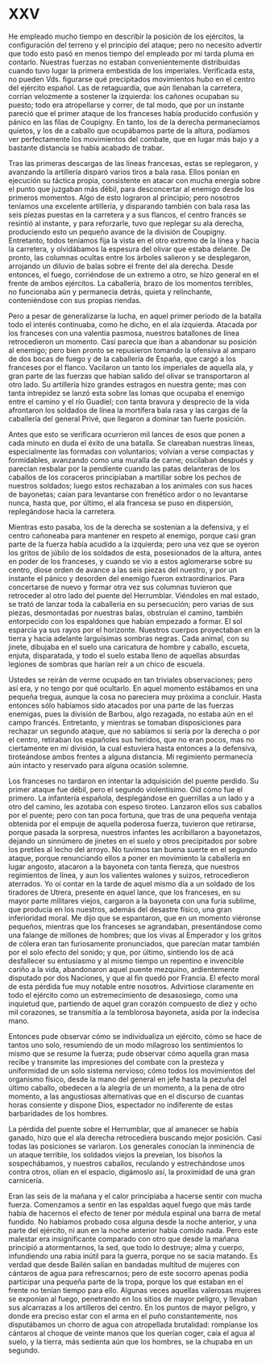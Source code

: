 # XXV

He empleado mucho tiempo en describir la posición de los ejércitos, la
configuración del terreno y el principio del ataque; pero no necesito advertir
que todo esto pasó en menos tiempo del empleado por mi tarda pluma en contarlo.
Nuestras fuerzas no estaban convenientemente distribuidas cuando tuvo lugar la
primera embestida de los imperiales. Verificada esta, no pueden Vds. figurarse
qué precipitados movimientos hubo en el centro del ejército español. Las de
retaguardia, que aún llenaban la carretera, corrían velozmente a sostener la
izquierda: los cañones ocupaban su puesto; todo era atropellarse y correr, de
tal modo, que por un instante pareció que el primer ataque de los franceses
había producido confusión y pánico en las filas de Coupigny. En tanto, los de
la derecha permanecíamos quietos, y los de a caballo que ocupábamos parte de la
altura, podíamos ver perfectamente los movimientos del combate, que en lugar
más bajo y a bastante distancia se había acabado de trabar.

Tras las primeras descargas de las líneas francesas, estas se replegaron,
y avanzando la artillería disparó varios tiros a bala rasa. Ellos ponían en
ejecución su táctica propia, consistente en atacar con mucha energía sobre el
punto que juzgaban más débil, para desconcertar al enemigo desde los primeros
momentos. Algo de esto lograron al principio; pero nosotros teníamos una
excelente artillería, y disparando también con bala rasa las seis piezas
puestas en la carretera y a sus flancos, el centro francés se resintió al
instante, y para reforzarle, tuvo que replegar su ala derecha, produciendo esto
un pequeño avance de la división de Coupigny. Entretanto, todos teníamos fija
la vista en el otro extremo de la línea y hacia la carretera, y olvidábamos la
espesura del olivar que estaba delante. De pronto, las columnas ocultas entre
los árboles salieron y se desplegaron, arrojando un diluvio de balas sobre el
frente del ala derecha. Desde entonces, el fuego, corriéndose de un extremo
a otro, se hizo general en el frente de ambos ejércitos. La caballería, brazo
de los momentos terribles, no funcionaba aún y permanecía detrás, quieta
y relinchante, conteniéndose con sus propias riendas.

Pero a pesar de generalizarse la lucha, en aquel primer período de la batalla
todo el interés continuaba, como he dicho, en el ala izquierda. Atacada por los
franceses con una valentía pasmosa, nuestros batallones de línea retrocedieron
un momento. Casi parecía que iban a abandonar su posición al enemigo; pero bien
pronto se repusieron tomando la ofensiva al amparo de dos bocas de fuego y de
la caballería de España, que cargó a los franceses por el flanco. Vacilaron un
tanto los imperiales de aquella ala, y gran parte de las fuerzas que habían
salido del olivar se transportaron al otro lado. Su artillería hizo grandes
estragos en nuestra gente; mas con tanta intrepidez se lanzó esta sobre las
lomas que ocupaba el enemigo entre el camino y el río Guadiel; con tanta
bravura y desprecio de la vida afrontaron los soldados de línea la mortífera
bala rasa y las cargas de la caballería del general Privé, que llegaron
a dominar tan fuerte posición.

Antes que esto se verificara ocurrieron mil lances de esos que ponen a cada
minuto en duda el éxito de una batalla. Se clareaban nuestras líneas,
especialmente las formadas con voluntarios; volvían a verse compactas
y formidables, avanzando como una muralla de carne; oscilaban después
y parecían resbalar por la pendiente cuando las patas delanteras de los
caballos de los coraceros principiaban a martillar sobre los pechos de nuestros
soldados; luego estos rechazaban a los animales con sus haces de bayonetas;
caían para levantarse con frenético ardor o no levantarse nunca, hasta que, por
último, el ala francesa se puso en dispersión, replegándose hacia la carretera.

Mientras esto pasaba, los de la derecha se sostenían a la defensiva, y el
centro cañoneaba para mantener en respeto al enemigo, porque casi gran parte de
la fuerza había acudido a la izquierda; pero una vez que se oyeron los gritos
de júbilo de los soldados de esta, posesionados de la altura, antes en poder de
los franceses, y cuando se vio a estos aglomerarse sobre su centro, diose orden
de avance a las seis piezas del nuestro, y por un instante el pánico y desorden
del enemigo fueron extraordinarios. Para concertarse de nuevo y formar otra vez
sus columnas tuvieron que retroceder al otro lado del puente del Herrumblar.
Viéndoles en mal estado, se trató de lanzar toda la caballería en su
persecución; pero varias de sus piezas, desmontadas por nuestras balas,
obstruían el camino, también entorpecido con los espaldones que habían empezado
a formar. El sol esparcía ya sus rayos por el horizonte. Nuestros cuerpos
proyectaban en la tierra y hacia adelante larguísimas sombras negras. Cada
animal, con su jinete, dibujaba en el suelo una caricatura de hombre y caballo,
escueta, enjuta, disparatada, y todo el suelo estaba lleno de aquellas absurdas
legiones de sombras que harían reír a un chico de escuela.

Ustedes se reirán de verme ocupado en tan triviales observaciones; pero así
era, y no tengo por qué ocultarlo. En aquel momento estábamos en una pequeña
tregua, aunque la cosa no pareciera muy próxima a concluir. Hasta entonces sólo
habíamos sido atacados por una parte de las fuerzas enemigas, pues la división
de Barbou, algo rezagada, no estaba aún en el campo francés. Entretanto,
y mientras se tomaban disposiciones para rechazar un segundo ataque, que no
sabíamos si sería por la derecha o por el centro, retiraban los españoles sus
heridos, que no eran pocos, mas no ciertamente en mi división, la cual
estuviera hasta entonces a la defensiva, tiroteándose ambos frentes a alguna
distancia. Mi regimiento permanecía aún intacto y reservado para alguna ocasión
solemne.

Los franceses no tardaron en intentar la adquisición del puente perdido. Su
primer ataque fue débil, pero el segundo violentísimo. Oíd cómo fue el primero.
La infantería española, desplegándose en guerrillas a un lado y a otro del
camino, les azotaba con espeso tiroteo. Lanzaron ellos sus caballos por el
puente; pero con tan poca fortuna, que tras de una pequeña ventaja obtenida por
el empuje de aquella poderosa fuerza, tuvieron que retirarse, porque pasada la
sorpresa, nuestros infantes les acribillaron a bayonetazos, dejando un
sinnúmero de jinetes en el suelo y otros precipitados por sobre los pretiles al
lecho del arroyo. No tuvimos tan buena suerte en el segundo ataque, porque
renunciando ellos a poner en movimiento la caballería en lugar angosto,
atacaron a la bayoneta con tanta fiereza, que nuestros regimientos de línea,
y aun los valientes walones y suizos, retrocedieron aterrados. Yo oí contar en
la tarde de aquel mismo día a un soldado de los tiradores de Utrera, presente
en aquel lance, que los franceses, en su mayor parte militares viejos, cargaron
a la bayoneta con una furia sublime, que producía en los nuestros, además del
desastre físico, una gran inferioridad moral. Me dijo que se espantaron, que en
un momento viéronse pequeños, mientras que los franceses se agrandaban,
presentándose como una falange de millones de hombres; que los vivas al
Emperador y los gritos de cólera eran tan furiosamente pronunciados, que
parecían matar también por el solo efecto del sonido; y que, por último,
sintiendo los de acá desfallecer su entusiasmo y al mismo tiempo un repentino
e invencible cariño a la vida, abandonaron aquel puente mezquino, ardientemente
disputado por dos Naciones, y que al fin quedó por Francia. El efecto moral de
esta pérdida fue muy notable entre nosotros. Advirtiose claramente en todo el
ejército como un estremecimiento de desasosiego, como una inquietud que,
partiendo de aquel gran corazón compuesto de diez y ocho mil corazones, se
transmitía a la temblorosa bayoneta, asida por la indecisa mano.

Entonces pude observar cómo se individualiza un ejército, cómo se hace de
tantos uno solo, resumiendo de un modo milagroso los sentimientos lo mismo que
se resume la fuerza; pude observar cómo aquella gran masa recibe y transmite
las impresiones del combate con la presteza y uniformidad de un solo sistema
nervioso; cómo todos los movimientos del organismo físico, desde la mano del
general en jefe hasta la pezuña del último caballo, obedecen a la alegría de un
momento, a la pena de otro momento, a las angustiosas alternativas que en el
discurso de cuantas horas consiente y dispone Dios, espectador no indiferente
de estas barbaridades de los hombres.

La pérdida del puente sobre el Herrumblar, que al amanecer se había ganado,
hizo que el ala derecha retrocediera buscando mejor posición. Casi todas las
posiciones se variaron. Los generales conocían la inminencia de un ataque
terrible, los soldados viejos la preveían, los bisoños la sospechábamos,
y nuestros caballos, reculando y estrechándose unos contra otros, olían en el
espacio, digámoslo así, la proximidad de una gran carnicería.

Eran las seis de la mañana y el calor principiaba a hacerse sentir con mucha
fuerza. Comenzamos a sentir en las espaldas aquel fuego que más tarde había de
hacernos el efecto de tener por médula espinal una barra de metal fundido. No
habíamos probado cosa alguna desde la noche anterior, y una parte del ejército,
ni aun en la noche anterior había comido nada. Pero este malestar era
insignificante comparado con otro que desde la mañana principió
a atormentarnos, la sed, que todo lo destruye; alma y cuerpo, infundiendo una
rabia inútil para la guerra, porque no se sacia matando. Es verdad que desde
Bailén salían en bandadas multitud de mujeres con cántaros de agua para
refrescarnos; pero de este socorro apenas podía participar una pequeña parte de
la tropa, porque los que estaban en el frente no tenían tiempo para ello.
Algunas veces aquellas valerosas mujeres se exponían al fuego, penetrando en
los sitios de mayor peligro, y llevaban sus alcarrazas a los artilleros del
centro. En los puntos de mayor peligro, y donde era preciso estar con el arma
en el puño constantemente, nos disputábamos un chorro de agua con atropellada
brutalidad: rompíanse los cántaros al choque de veinte manos que los querían
coger, caía el agua al suelo, y la tierra, más sedienta aún que los hombres, se
la chupaba en un segundo.

